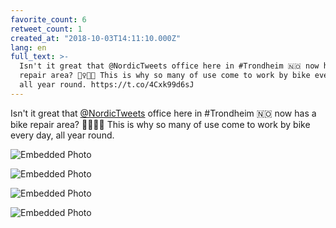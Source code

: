 ```yaml
---
favorite_count: 6
retweet_count: 1
created_at: "2018-10-03T14:11:10.000Z"
lang: en
full_text: >-
  Isn't it great that @NordicTweets office here in #Trondheim 🇳🇴 now has a bike
  repair area? 🚴‍♀️👩‍🔧 This is why so many of use come to work by bike every day,
  all year round. https://t.co/4Cxk99d6sJ
---
```


Isn't it great that [@NordicTweets](https://twitter.com/NordicTweets) office
here in #Trondheim 🇳🇴 now has a bike repair area? 🚴‍♀️👩‍🔧 This is why so many of
use come to work by bike every day, all year round.

<div class="gallery gallery-4">

![Embedded Photo](https://twitter-media-coderbyheart.s3.eu-north-1.amazonaws.com/1047489239221456897-Doltj56XkAYlsJt.jpg)

![Embedded Photo](https://twitter-media-coderbyheart.s3.eu-north-1.amazonaws.com/1047489239221456897-Dolt1obXgAAQvyh.jpg)

![Embedded Photo](https://twitter-media-coderbyheart.s3.eu-north-1.amazonaws.com/1047489239221456897-Dolt2npWwAEnLhF.jpg)

![Embedded Photo](https://twitter-media-coderbyheart.s3.eu-north-1.amazonaws.com/1047489239221456897-Dolt3RoW0AE0OOP.jpg)

</div>
